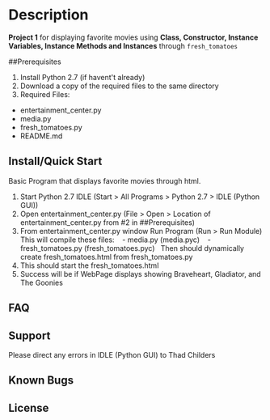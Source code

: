# Description
**Project 1** for displaying favorite movies using **Class, Constructor, Instance Variables, Instance Methods and Instances** through ```fresh_tomatoes```

##Prerequisites
1. Install Python 2.7 (if havent't already)
2. Download a copy of the required files to the same directory
3. Required Files:
- entertainment_center.py
- media.py
- fresh_tomatoes.py
- README.md

## Install/Quick Start
Basic Program that displays favorite movies through html.
1. Start Python 2.7 IDLE (Start > All Programs > Python 2.7 > IDLE (Python GUI))
2. Open entertainment_center.py (File > Open > Location of entertainment_center.py from #2 in ##Prerequisites)
3. From entertainment_center.py window Run Program (Run > Run Module)
   This will compile these files:
    - media.py (media.pyc)
    - fresh_tomatoes.py (fresh_tomatoes.pyc)
   Then should dynamically create fresh_tomatoes.html from fresh_tomatoes.py
4. This should start the fresh_tomatoes.html 
5. Success will be if WebPage displays showing Braveheart, Gladiator, and The Goonies

## FAQ

## Support
Please direct any errors in IDLE (Python GUI) to Thad Childers

## Known Bugs

## License

